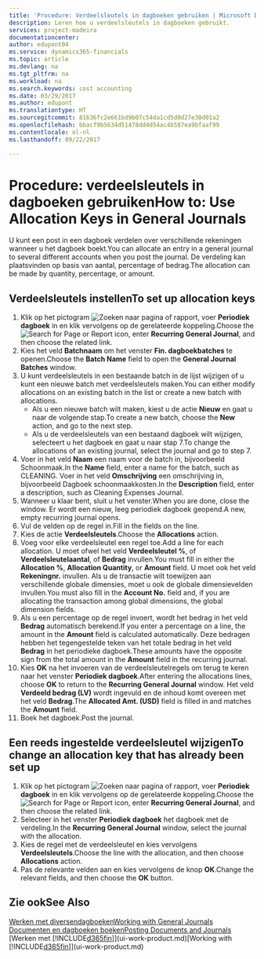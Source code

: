 ```yaml
---
title: 'Procedure: Verdeelsleutels in dagboeken gebruiken | Microsoft Docs'
description: Leren hoe u verdeelsleutels in dagboeken gebruikt.
services: project-madeira
documentationcenter: 
author: edupont04
ms.service: dynamics365-financials
ms.topic: article
ms.devlang: na
ms.tgt_pltfrm: na
ms.workload: na
ms.search.keywords: cost accounting
ms.date: 03/29/2017
ms.author: edupont
ms.translationtype: HT
ms.sourcegitcommit: 81636fc2e661bd9b07c54da1cd5d0d27e30d01a2
ms.openlocfilehash: bbacf9b5634d51478dd4d54ac4b587ea9bfaaf99
ms.contentlocale: nl-nl
ms.lasthandoff: 09/22/2017

---
```

# <a name="how-to-use-allocation-keys-in-general-journals"></a><span data-ttu-id="0b62e-103">Procedure: verdeelsleutels in dagboeken gebruiken</span><span class="sxs-lookup"><span data-stu-id="0b62e-103">How to: Use Allocation Keys in General Journals</span></span>
<span data-ttu-id="0b62e-104">U kunt een post in een dagboek verdelen over verschillende rekeningen wanneer u het dagboek boekt.</span><span class="sxs-lookup"><span data-stu-id="0b62e-104">You can allocate an entry in a general journal to several different accounts when you post the journal.</span></span> <span data-ttu-id="0b62e-105">De verdeling kan plaatsvinden op basis van aantal, percentage of bedrag.</span><span class="sxs-lookup"><span data-stu-id="0b62e-105">The allocation can be made by quantity, percentage, or amount.</span></span>

## <a name="to-set-up-allocation-keys"></a><span data-ttu-id="0b62e-106">Verdeelsleutels instellen</span><span class="sxs-lookup"><span data-stu-id="0b62e-106">To set up allocation keys</span></span>
1. <span data-ttu-id="0b62e-107">Klik op het pictogram ![Zoeken naar pagina of rapport](media/ui-search/search_small.png "pictogram Zoeken naar pagina of rapport"), voer **Periodiek dagboek** in en klik vervolgens op de gerelateerde koppeling.</span><span class="sxs-lookup"><span data-stu-id="0b62e-107">Choose the ![Search for Page or Report](media/ui-search/search_small.png "Search for Page or Report icon") icon, enter **Recurring General Journal**, and then choose the related link.</span></span>
2. <span data-ttu-id="0b62e-108">Kies het veld **Batchnaam** om het venster **Fin. dagboekbatches** te openen.</span><span class="sxs-lookup"><span data-stu-id="0b62e-108">Choose the **Batch Name** field to open the **General Journal Batches** window.</span></span>
3. <span data-ttu-id="0b62e-109">U kunt verdeelsleutels in een bestaande batch in de lijst wijzigen of u kunt een nieuwe batch met verdeelsleutels maken.</span><span class="sxs-lookup"><span data-stu-id="0b62e-109">You can either modify allocations on an existing batch in the list or create a new batch with allocations.</span></span>
   * <span data-ttu-id="0b62e-110">Als u een nieuwe batch wilt maken, kiest u de actie **Nieuw** en gaat u naar de volgende stap.</span><span class="sxs-lookup"><span data-stu-id="0b62e-110">To create a new batch, choose the **New** action, and go to the next step.</span></span>
   * <span data-ttu-id="0b62e-111">Als u de verdeelsleutels van een bestaand dagboek wilt wijzigen, selecteert u het dagboek en gaat u naar stap 7.</span><span class="sxs-lookup"><span data-stu-id="0b62e-111">To change the allocations of an existing journal, select the journal and go to step 7.</span></span>    
4. <span data-ttu-id="0b62e-112">Voer in het veld **Naam** een naam voor de batch in, bijvoorbeeld Schoonmaak.</span><span class="sxs-lookup"><span data-stu-id="0b62e-112">In the **Name** field, enter a name for the batch, such as CLEANING.</span></span> <span data-ttu-id="0b62e-113">Voer in het veld **Omschrijving** een omschrijving in, bijvoorbeeld Dagboek schoonmaakkosten.</span><span class="sxs-lookup"><span data-stu-id="0b62e-113">In the **Description** field, enter a description, such as Cleaning Expenses Journal.</span></span>
5. <span data-ttu-id="0b62e-114">Wanneer u klaar bent, sluit u het venster.</span><span class="sxs-lookup"><span data-stu-id="0b62e-114">When you are done, close the window.</span></span> <span data-ttu-id="0b62e-115">Er wordt een nieuw, leeg periodiek dagboek geopend.</span><span class="sxs-lookup"><span data-stu-id="0b62e-115">A new, empty recurring journal opens.</span></span>
6. <span data-ttu-id="0b62e-116">Vul de velden op de regel in.</span><span class="sxs-lookup"><span data-stu-id="0b62e-116">Fill in the fields on the line.</span></span>
7. <span data-ttu-id="0b62e-117">Kies de actie **Verdeelsleutels**.</span><span class="sxs-lookup"><span data-stu-id="0b62e-117">Choose the **Allocations** action.</span></span>
8. <span data-ttu-id="0b62e-118">Voeg voor elke verdeelsleutel een regel toe.</span><span class="sxs-lookup"><span data-stu-id="0b62e-118">Add a line for each allocation.</span></span> <span data-ttu-id="0b62e-119">U moet ofwel het veld **Verdeelsleutel %**, of **Verdeelsleutelaantal**, of **Bedrag** invullen.</span><span class="sxs-lookup"><span data-stu-id="0b62e-119">You must fill in either the **Allocation %**, **Allocation Quantity**, or **Amount** field.</span></span> <span data-ttu-id="0b62e-120">U moet ook het veld **Rekeningnr.** invullen. Als u de transactie wilt toewijzen aan verschillende globale dimensies, moet u ook de globale dimensievelden invullen.</span><span class="sxs-lookup"><span data-stu-id="0b62e-120">You must also fill in the **Account No.** field and, if you are allocating the transaction among global dimensions, the global dimension fields.</span></span>
9. <span data-ttu-id="0b62e-121">Als u een percentage op de regel invoert, wordt het bedrag in het veld **Bedrag** automatisch berekend.</span><span class="sxs-lookup"><span data-stu-id="0b62e-121">If you enter a percentage on a line, the amount in the **Amount** field is calculated automatically.</span></span> <span data-ttu-id="0b62e-122">Deze bedragen hebben het tegengestelde teken van het totale bedrag in het veld **Bedrag** in het periodieke dagboek.</span><span class="sxs-lookup"><span data-stu-id="0b62e-122">These amounts have the opposite sign from the total amount in the **Amount** field in the recurring journal.</span></span>
10. <span data-ttu-id="0b62e-123">Kies **OK** na het invoeren van de verdeelsleutelregels om terug te keren naar het venster **Periodiek dagboek**.</span><span class="sxs-lookup"><span data-stu-id="0b62e-123">After entering the allocations lines, choose **OK** to return to the **Recurring General Journal** window.</span></span> <span data-ttu-id="0b62e-124">Het veld **Verdeeld bedrag (LV)** wordt ingevuld en de inhoud komt overeen met het veld **Bedrag**.</span><span class="sxs-lookup"><span data-stu-id="0b62e-124">The **Allocated Amt. (USD)** field is filled in and matches the **Amount** field.</span></span>
11. <span data-ttu-id="0b62e-125">Boek het dagboek.</span><span class="sxs-lookup"><span data-stu-id="0b62e-125">Post the journal.</span></span>

## <a name="to-change-an-allocation-key-that-has-already-been-set-up"></a><span data-ttu-id="0b62e-126">Een reeds ingestelde verdeelsleutel wijzigen</span><span class="sxs-lookup"><span data-stu-id="0b62e-126">To change an allocation key that has already been set up</span></span>
1. <span data-ttu-id="0b62e-127">Klik op het pictogram ![Zoeken naar pagina of rapport](media/ui-search/search_small.png "pictogram Zoeken naar pagina of rapport"), voer **Periodiek dagboek** in en klik vervolgens op de gerelateerde koppeling.</span><span class="sxs-lookup"><span data-stu-id="0b62e-127">Choose the ![Search for Page or Report](media/ui-search/search_small.png "Search for Page or Report icon") icon, enter **Recurring General Journal**, and then choose the related link.</span></span>
2. <span data-ttu-id="0b62e-128">Selecteer in het venster **Periodiek dagboek** het dagboek met de verdeling.</span><span class="sxs-lookup"><span data-stu-id="0b62e-128">In the **Recurring General Journal** window, select the journal with the allocation.</span></span>
3. <span data-ttu-id="0b62e-129">Kies de regel met de verdeelsleutel en kies vervolgens **Verdeelsleutels**.</span><span class="sxs-lookup"><span data-stu-id="0b62e-129">Choose the line with the allocation, and then choose **Allocations** action.</span></span>
4. <span data-ttu-id="0b62e-130">Pas de relevante velden aan en kies vervolgens de knop **OK**.</span><span class="sxs-lookup"><span data-stu-id="0b62e-130">Change the relevant fields, and then choose the **OK** button.</span></span>

## <a name="see-also"></a><span data-ttu-id="0b62e-131">Zie ook</span><span class="sxs-lookup"><span data-stu-id="0b62e-131">See Also</span></span>
[<span data-ttu-id="0b62e-132">Werken met diversendagboeken</span><span class="sxs-lookup"><span data-stu-id="0b62e-132">Working with General Journals</span></span>](ui-work-general-journals.md)  
[<span data-ttu-id="0b62e-133">Documenten en dagboeken boeken</span><span class="sxs-lookup"><span data-stu-id="0b62e-133">Posting Documents and Journals</span></span>](ui-post-documents-journals.md)  
<span data-ttu-id="0b62e-134">[Werken met [!INCLUDE[d365fin](includes/d365fin_md.md)]](ui-work-product.md)</span><span class="sxs-lookup"><span data-stu-id="0b62e-134">[Working with [!INCLUDE[d365fin](includes/d365fin_md.md)]](ui-work-product.md)</span></span>

